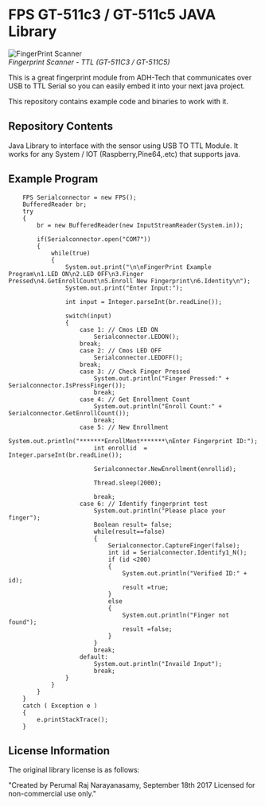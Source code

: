 FPS GT-511c3 / GT-511c5  JAVA Library
=========================
![FingerPrint Scanner](https://dlnmh9ip6v2uc.cloudfront.net/images/products/1/1/7/9/2/11792-01_medium.jpg)  
*Fingerprint Scanner - TTL (GT-511C3 / GT-511C5)*

This is a great fingerprint module from ADH-Tech that communicates over USB to TTL Serial so you can easily embed it into your next java project.

This repository contains example code and binaries to work with it.

Repository Contents
-------------------
Java Library to interface with the sensor using USB TO TTL Module. It works for any System / IOT (Raspberry,Pine64,.etc) that supports java.

Example Program
--------------
        FPS Serialconnector = new FPS();
    	BufferedReader br;
        try
        {
        	br = new BufferedReader(new InputStreamReader(System.in));
        	 
        	if(Serialconnector.open("COM7"))
        	{
        		while(true)
        		{
        			System.out.print("\n\nFingerPrint Example Program\n1.LED ON\n2.LED OFF\n3.Finger Pressed\n4.GetEnrollCount\n5.Enroll New Fingerprint\n6.Identity\n");
        			System.out.print("Enter Input:");
        			
        			int input = Integer.parseInt(br.readLine());
        			
        			switch(input)
        			{
        				case 1: // Cmos LED ON
        					Serialconnector.LEDON();
    					break;
        				case 2: // Cmos LED OFF
        					Serialconnector.LEDOFF();
    					break;
        				case 3: // Check Finger Pressed
        					System.out.println("Finger Pressed:" + Serialconnector.IsPressFinger());
        					break;
        				case 4: // Get Enrollment Count
        					System.out.println("Enroll Count:" + Serialconnector.GetEnrollCount());
        					break;
        				case 5: // New Enrollment
        					System.out.println("*******EnrollMent*******\nEnter Fingerprint ID:");
        					int enrollid  = Integer.parseInt(br.readLine());
        					
        					Serialconnector.NewEnrollment(enrollid);
        					
        					Thread.sleep(2000);
        					
        					break;
        				case 6: // Identify fingerprint test
        					System.out.println("Please place your finger");
        					Boolean result= false;
        					while(result==false)
        					{
        						Serialconnector.CaptureFinger(false);
        						int id = Serialconnector.Identify1_N();
        						if (id <200)
        						{
        							System.out.println("Verified ID:" + id);
        							result =true;
        						}
        						else
        						{
        							System.out.println("Finger not found");
        							result =false;
        						}
        					}
        					break;
    					default:
    						System.out.println("Invaild Input");
    						break;
        			}
        		}
        	}
        }
        catch ( Exception e )
        {
            e.printStackTrace();
        }


License Information
-------------------

The original library license is as follows:

"Created by Perumal Raj Narayanasamy, September 18th 2017
	Licensed for non-commercial use only."
